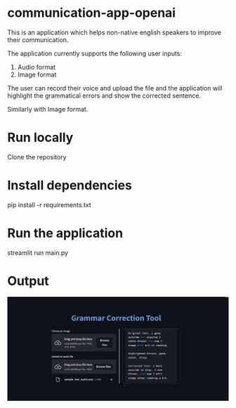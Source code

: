 # communication-app-openai

This is an application which helps non-native english speakers to improve their communication.

The application currently supports the following user inputs:

1. Audio format
2. Image format

The user can record their voice and upload the file and the application will highlight the grammatical errors and show the corrected sentence.

Similarly with Image format.

# Run locally

Clone the repository

# Install dependencies

pip install -r requirements.txt

# Run the application

streamlit run main.py

# Output

![alt text](grammar.png)
